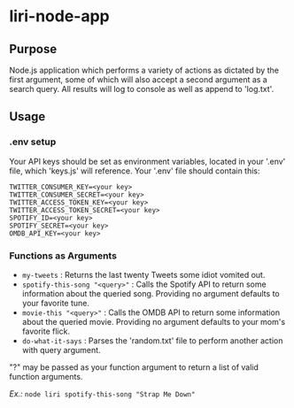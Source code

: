 # liri-node-app

## Purpose
Node.js application which performs a variety of actions as dictated by the first argument, some of which will also accept a second argument as a search query. All results will log to console as well as append to 'log.txt'.

## Usage
### .env setup

Your API keys should be set as environment variables, located in your '.env' file, which 'keys.js' will reference. Your '.env' file should contain this:

```
TWITTER_CONSUMER_KEY=<your key>
TWITTER_CONSUMER_SECRET=<your key>
TWITTER_ACCESS_TOKEN_KEY=<your key>
TWITTER_ACCESS_TOKEN_SECRET=<your key>
SPOTIFY_ID=<your key>
SPOTIFY_SECRET=<your key>
OMDB_API_KEY=<your key>
```

### Functions as Arguments
- `my-tweets` : Returns the last twenty Tweets some idiot vomited out.
- `spotify-this-song "<query>"` : Calls the Spotify API to return some information about the queried song. Providing no argument defaults to your favorite tune.
- `movie-this "<query>"` : Calls the OMDB API to return some information about the queried movie. Providing no argument defaults to your mom's favorite flick.
- `do-what-it-says` : Parses the 'random.txt' file to perform another action with query argument.

"?" may be passed as your function argument to return a list of valid function arguments.

*Ex.:* `node liri spotify-this-song "Strap Me Down"`
 
